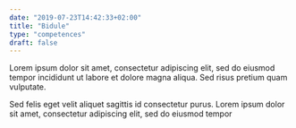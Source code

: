 ```yaml
---
date: "2019-07-23T14:42:33+02:00"
title: "Bidule"
type: "competences"
draft: false
---
```


Lorem ipsum dolor sit amet, consectetur adipiscing elit, sed do eiusmod tempor incididunt ut labore et dolore magna aliqua. Sed risus pretium quam vulputate. 

Sed felis eget velit aliquet sagittis id consectetur purus. Lorem ipsum dolor sit amet, consectetur adipiscing elit, sed do eiusmod tempor 